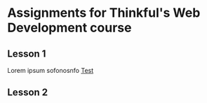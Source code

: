 # Assignments for Thinkful's Web Development course

## Lesson 1 

Lorem ipsum sofonosnfo
[Test](/lesson2/index.html)

## Lesson 2
